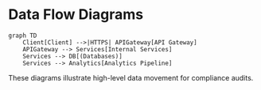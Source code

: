 # Data Flow Diagrams

```mermaid
graph TD
    Client[Client] -->|HTTPS| APIGateway[API Gateway]
    APIGateway --> Services[Internal Services]
    Services --> DB[(Databases)]
    Services --> Analytics[Analytics Pipeline]
```

These diagrams illustrate high-level data movement for compliance audits.
